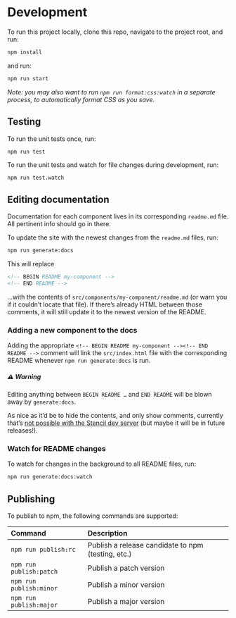 # Development

To run this project locally, clone this repo, navigate to the project root, and run:

```bash
npm install
```

and run:

```bash
npm run start
```

_Note: you may also want to run `npm run format:css:watch` in a separate
process, to automatically format CSS as you save._

## Testing

To run the unit tests once, run:

```
npm run test
```

To run the unit tests and watch for file changes during development, run:

```bash
npm run test.watch
```

## Editing documentation

Documentation for each component lives in its corresponding `readme.md` file.
All pertinent info should go in there.

To update the site with the newest changes from the `readme.md` files, run:

```bash
npm run generate:docs
```

This will replace

```html
<!-- BEGIN README my-component -->
<!-- END README -->
```

…with the contents of `src/components/my-component/readme.md` (or warn you if
it couldn’t locate that file). If there’s already HTML between those
comments, it will still update it to the newest version of the README.

### Adding a new component to the docs

Adding the appropriate `<!-- BEGIN README my-component --><!-- END README -->`
comment will link the `src/index.html` file with the corresponding README
whenever `npm run generate:docs` is run.

##### ⚠️ Warning

Editing anything between `BEGIN README …` and `END README` will be blown away
by `generate:docs`.

As nice as it’d be to hide the contents, and only show comments, currently
that’s [not possible with the Stencil dev
server](https://github.com/ionic-team/stencil/issues/1361) (but maybe it will
be in future releases!).

### Watch for README changes

To watch for changes in the background to all README files, run:

```bash
npm run generate:docs:watch
```

## Publishing

To publish to npm, the following commands are supported:

| Command                 | Description                                        |
| :---------------------- | :------------------------------------------------- |
| `npm run publish:rc`    | Publish a release candidate to npm (testing, etc.) |
| `npm run publish:patch` | Publish a patch version                            |
| `npm run publish:minor` | Publish a minor version                            |
| `npm run publish:major` | Publish a major version                            |
